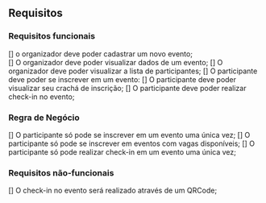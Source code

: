 ## Requisitos

### Requisitos funcionais

[] o organizador deve poder cadastrar um novo evento;</br>
[] O organizador deve poder visualizar dados de um evento;
[] O organizador deve poder visualizar a lista de participantes;
[] O participante deve poder se inscrever em um evento:
[] O participante deve poder visualizar seu crachá de inscrição;
[] O participante deve poder realizar check-in no evento;

### Regra de Negócio

[] O participante só pode se inscrever em um evento uma única vez;
[] O participante só pode se inscrever em eventos com vagas disponíveis;
[] O participante só pode realizar check-in em um evento uma única vez;

### Requisitos não-funcionais

[] O check-in no evento será realizado através de um QRCode;

